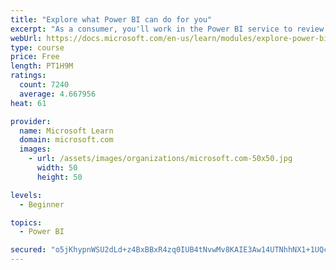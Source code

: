 ```yaml
---
title: "Explore what Power BI can do for you"
excerpt: "As a consumer, you'll work in the Power BI service to review and interact with content that has been shared with you. This module provides the foundational information that you need to work effectively in the Power BI service."
webUrl: https://docs.microsoft.com/en-us/learn/modules/explore-power-bi-service/
type: course
price: Free
length: PT1H9M
ratings:
  count: 7240
  average: 4.667956
heat: 61

provider:
  name: Microsoft Learn
  domain: microsoft.com
  images:
    - url: /assets/images/organizations/microsoft.com-50x50.jpg
      width: 50
      height: 50

levels:
  - Beginner

topics:
  - Power BI

secured: "o5jKhypnWSU2dLd+z4BxBBxR4zq0IUB4tNvwMv8KAIE3Aw14UTNhhNX1+1UQc5BQyhVUVPQVGCS8i5hlDgGDXUGnL6f+lj3UciCEI6SaEmb9TUjvZQsqqQkn87d0LjQBbhfLW/r/yGPXk53wLcX3FOyVX9wSA8Fx8nPsb9MhACvKY8Vz6bjTvYS/8wpiUzeC0sGYJZnseJioS625eMIsSq453z9aAphARQusCsmAj4OLXqu8Ivfp5xKJ8ymJVksoM8VXhVfgc2iu3xdJwp67zXMkTqulBkD8bzV7/Wotcf2ICqZMLccM69FyimpseYTAgvpIZW8XgIWnWx6vNXO9yy7LWbQ8PHLXQWBlpX6+PK5+tIqXxGEEmDmobUGD/2gWQ3fEiWinPTdtbLpERz7YjXUo7x7RGmQNlmaedKcgpkU=;4otVe85vvfdqDHj0RKABCQ=="
---
```


